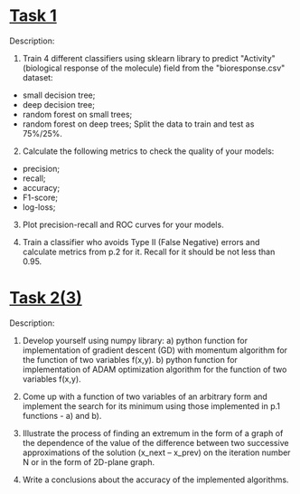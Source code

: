 # [Task 1](https://github.com/ShinkorenokArina/ITMO_study/blob/9ed4cf07712a76edc2d475c1aa2b43ec225ef07d/ML/Task_1_ShinkorenokArina_Group_J4132c.ipynb)

Description:
1. Train 4 different classifiers using sklearn library to predict "Activity" (biological response of the molecule) field from the "bioresponse.csv" dataset:
- small decision tree;
- deep decision tree;
- random forest on small trees;
- random forest on deep trees;
Split the data to train and test as 75%/25%.

2. Calculate the following metrics to check the quality of your models:
- precision;
- recall;
- accuracy;
- F1-score;
- log-loss;

3. Plot precision-recall and ROC curves for your models.

4. Train a classifier who avoids Type II (False Negative) errors and calculate metrics from p.2 for it. Recall for it should be not less than 0.95.


# [Task 2(3)](https://github.com/ShinkorenokArina/ITMO_study/blob/29874dcfabcfef018d6f285cfdd923f76503b39d/ML/task_2(3)(optimisation_methods)_ShinkorenokArina_Group_J4132c.ipynb)

Description:
1. Develop yourself using numpy library:
a) python function for implementation of gradient descent (GD) with momentum algorithm for the function of two variables f(x,y).
b) python function for implementation of ADAM optimization algorithm for the function of two variables f(x,y).

3. Come up with a function of two variables of an arbitrary form and implement the search for its minimum using those implemented in p.1 functions - a) and b).

5. Illustrate the process of finding an extremum in the form of a graph of the dependence of the value of the difference between two successive approximations of the solution (x_next – x_prev) on the iteration number N or in the form of 2D-plane graph.

6. Write a conclusions about the accuracy of the implemented algorithms.
